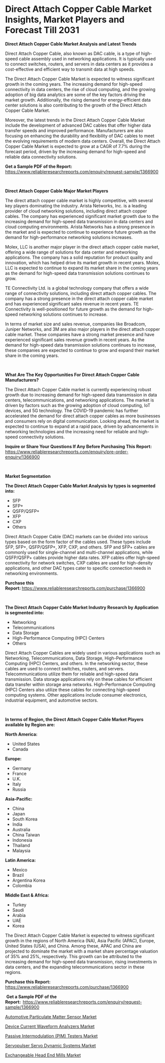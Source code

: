 <p><h1>Direct Attach Copper Cable Market Insights, Market Players and Forecast Till 2031</h1></p><p><strong>Direct Attach Copper Cable Market Analysis and Latest Trends</strong></p>
<p><p>Direct Attach Copper Cable, also known as DAC cable, is a type of high-speed cable assembly used in networking applications. It is typically used to connect switches, routers, and servers in data centers as it provides a cost-effective and efficient way to transmit data at high speeds.</p><p>The Direct Attach Copper Cable Market is expected to witness significant growth in the coming years. The increasing demand for high-speed connectivity in data centers, the rise of cloud computing, and the growing adoption of big data analytics are some of the key factors driving the market growth. Additionally, the rising demand for energy-efficient data center solutions is also contributing to the growth of the Direct Attach Copper Cable Market.</p><p>Moreover, the latest trends in the Direct Attach Copper Cable Market include the development of advanced DAC cables that offer higher data transfer speeds and improved performance. Manufacturers are also focusing on enhancing the durability and flexibility of DAC cables to meet the evolving requirements of modern data centers. Overall, the Direct Attach Copper Cable Market is expected to grow at a CAGR of 7.7% during the forecast period, driven by the increasing demand for high-speed and reliable data connectivity solutions.</p></p>
<p><strong>Get a Sample PDF of the Report:&nbsp;</strong> <a href="https://www.reliableresearchreports.com/enquiry/request-sample/1366900">https://www.reliableresearchreports.com/enquiry/request-sample/1366900</a></p>
<p>&nbsp;</p>
<p><strong>Direct Attach Copper Cable Major Market Players</strong></p>
<p><p>The direct attach copper cable market is highly competitive, with several key players dominating the industry. Arista Networks, Inc. is a leading provider of cloud networking solutions, including direct attach copper cables. The company has experienced significant market growth due to the increasing demand for high-speed data transmission in data centers and cloud computing environments. Arista Networks has a strong presence in the market and is expected to continue to experience future growth as the demand for high-performance networking solutions increases.</p><p>Molex, LLC is another major player in the direct attach copper cable market, offering a wide range of solutions for data center and networking applications. The company has a solid reputation for product quality and innovation, which has helped drive its market growth in recent years. Molex, LLC is expected to continue to expand its market share in the coming years as the demand for high-speed data transmission solutions continues to grow.</p><p>TE Connectivity Ltd. is a global technology company that offers a wide range of connectivity solutions, including direct attach copper cables. The company has a strong presence in the direct attach copper cable market and has experienced significant sales revenue in recent years. TE Connectivity is well-positioned for future growth as the demand for high-speed networking solutions continues to increase.</p><p>In terms of market size and sales revenue, companies like Broadcom, Juniper Networks, and 3M are also major players in the direct attach copper cable market. These companies have a strong market presence and have experienced significant sales revenue growth in recent years. As the demand for high-speed data transmission solutions continues to increase, these companies are expected to continue to grow and expand their market share in the coming years.</p></p>
<p>&nbsp;</p>
<p><strong>What Are The Key Opportunities For Direct Attach Copper Cable Manufacturers?</strong></p>
<p><p>The Direct Attach Copper Cable market is currently experiencing robust growth due to increasing demand for high-speed data transmission in data centers, telecommunications, and networking applications. The market is driven by factors such as the growing adoption of cloud computing, IoT devices, and 5G technology. The COVID-19 pandemic has further accelerated the demand for direct attach copper cables as more businesses and consumers rely on digital communication. Looking ahead, the market is expected to continue to expand at a rapid pace, driven by advancements in networking technologies and the increasing need for reliable and high-speed connectivity solutions.</p></p>
<p><strong>Inquire or Share Your Questions If Any Before Purchasing This Report:</strong> <a href="https://www.reliableresearchreports.com/enquiry/pre-order-enquiry/1366900">https://www.reliableresearchreports.com/enquiry/pre-order-enquiry/1366900</a></p>
<p>&nbsp;</p>
<p><strong>Market Segmentation</strong></p>
<p><strong>The Direct Attach Copper Cable Market Analysis by types is segmented into:</strong></p>
<p><ul><li>SFP</li><li>SFP+</li><li>QSFP/QSFP+</li><li>XFP</li><li>CXP</li><li>Others</li></ul></p>
<p><p>Direct Attach Copper Cable (DAC) markets can be divided into various types based on the form factor of the cables used. These types include SFP, SFP+, QSFP/QSFP+, XFP, CXP, and others. SFP and SFP+ cables are commonly used for single-channel and multi-channel applications, while QSFP/QSFP+ cables provide higher data rates. XFP cables offer high-speed connectivity for network switches, CXP cables are used for high-density applications, and other DAC types cater to specific connection needs in networking environments.</p></p>
<p><strong>Purchase this Report:&nbsp;</strong><a href="https://www.reliableresearchreports.com/purchase/1366900">https://www.reliableresearchreports.com/purchase/1366900</a></p>
<p>&nbsp;</p>
<p><strong>The Direct Attach Copper Cable Market Industry Research by Application is segmented into:</strong></p>
<p><ul><li>Networking</li><li>Telecommunications</li><li>Data Storage</li><li>High-Performance Computing (HPC) Centers</li><li>Others</li></ul></p>
<p><p>Direct Attach Copper Cables are widely used in various applications such as Networking, Telecommunications, Data Storage, High-Performance Computing (HPC) Centers, and others. In the networking sector, these cables are used to connect switches, routers, and servers. Telecommunications utilize them for reliable and high-speed data transmission. Data storage applications rely on these cables for efficient data transfer within storage area networks. High-Performance Computing (HPC) Centers also utilize these cables for connecting high-speed computing systems. Other applications include consumer electronics, industrial equipment, and automotive sectors.</p></p>
<p>&nbsp;</p>
<p><strong>In terms of Region, the Direct Attach Copper Cable Market Players available by Region are:</strong></p>
<p>
    <p> <strong> North America: </strong>
        <ul>
            <li>United States</li>
            <li>Canada</li>
        </ul>
        </p> 
    <p> <strong> Europe: </strong>
        <ul>
            <li>Germany</li>
            <li>France</li>
            <li>U.K.</li>
            <li>Italy</li>
            <li>Russia</li>
        </ul>
        </p> 
    <p> <strong> Asia-Pacific: </strong>
        <ul>
            <li>China</li>
            <li>Japan</li>
            <li>South Korea</li>
            <li>India</li>
            <li>Australia</li>
            <li>China Taiwan</li>
            <li>Indonesia</li>
            <li>Thailand</li>
            <li>Malaysia</li>
        </ul>
        </p> 
    <p> <strong> Latin America: </strong>
        <ul>
            <li>Mexico</li>
            <li>Brazil</li>
            <li>Argentina Korea</li>
            <li>Colombia</li>
        </ul>
        </p> 
    <p> <strong> Middle East & Africa: </strong>
        <ul>
            <li>Turkey</li>
            <li>Saudi</li>
            <li>Arabia</li>
            <li>UAE</li>
            <li>Korea</li>
        </ul>
    </p>
    </p>
<p><p>The Direct Attach Copper Cable Market is expected to witness significant growth in the regions of North America (NA), Asia Pacific (APAC), Europe, United States (USA), and China. Among these, APAC and China are projected to dominate the market with a market share percentage valuation of 35% and 25%, respectively. This growth can be attributed to the increasing demand for high-speed data transmission, rising investments in data centers, and the expanding telecommunications sector in these regions.</p></p>
<p><strong>Purchase this Report: </strong><a href="https://www.reliableresearchreports.com/purchase/1366900">https://www.reliableresearchreports.com/purchase/1366900</a></p>
<p>&nbsp;<strong>Get a Sample PDF of the Report:&nbsp;&nbsp;</strong><a href="https://www.reliableresearchreports.com/enquiry/request-sample/1366900">https://www.reliableresearchreports.com/enquiry/request-sample/1366900</a></p>
<p><strong></strong></p>
<p><p><a href="https://medium.com/@kayliherzog567/automotive-particulate-matter-sensor-market-analysis-and-sze-forecasted-for-period-from-2024-to-eb6b4277f245">Automotive Particulate Matter Sensor Market</a></p><p><a href="https://medium.com/@vidyap2912/device-current-waveform-analyzers-market-size-market-outlook-and-market-forecast-2024-to-2031-189091e5378a">Device Current Waveform Analyzers Market</a></p><p><a href="https://medium.com/@vidyap2912/analyzing-passive-intermodulation-pim-testers-market-global-industry-perspective-and-forecast-9ef9ad126a8c">Passive Intermodulation (PIM) Testers Market</a></p><p><a href="https://medium.com/@jettreichel44/servopulser-servo-dynamic-systems-market-analysis-its-cagr-market-segmentation-and-global-b5f66a6d0064">Servopulser Servo Dynamic Systems Market</a></p><p><a href="https://medium.com/@kayliherzog567/decoding-exchangeable-head-end-mills-market-metrics-market-share-trends-and-growth-patterns-2a3aa3e97752">Exchangeable Head End Mills Market</a></p></p>